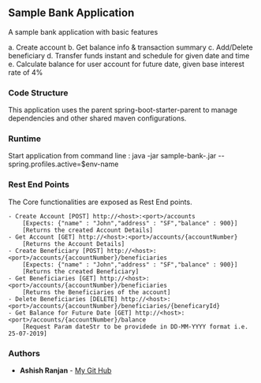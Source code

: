 ## **Sample Bank Application**

A sample bank application with basic features

a. Create account
b. Get balance info & transaction summary
c. Add/Delete beneficiary
d. Transfer funds instant and schedule for given date and time
e. Calculate balance for user account for future date, given base interest rate of 4%

### Code Structure

This application uses the parent spring-boot-starter-parent to manage dependencies and other shared maven configurations.

### Runtime

Start application from command line : java -jar sample-bank-<version>.jar --spring.profiles.active=$env-name

### Rest End Points

The Core functionalities are exposed as Rest End points.

	- Create Account [POST] http://<host>:<port>/accounts
		[Expects: {"name" : "John","address" : "SF","balance" : 900}]
		[Returns the created Account Details]
	- Get Account [GET] http://<host>:<port>/accounts/{accountNumber}
		[Returns the Account Details]
	- Create Beneficiary [POST] http://<host>:<port>/accounts/{accountNumber}/beneficiaries
		[Expects: {"name" : "John","address" : "SF","balance" : 900}]
		[Returns the created Beneficiary]
	- Get Beneficiaries [GET] http://<host>:<port>/accounts/{accountNumber}/beneficiaries
		[Returns the Beneficiaries of the account]
	- Delete Beneficiaries [DELETE] http://<host>:<port>/accounts/{accountNumber}/beneficiaries/{beneficaryId}
	- Get Balance for Future Date [GET] http://<host>:<port>/accounts/{accountNumber}/balance
		[Request Param dateStr to be providede in DD-MM-YYYY format i.e. 25-07-2019]
		
### Authors

* **Ashish Ranjan** - [My Git Hub](https://github.com/ashishranjandev)

	